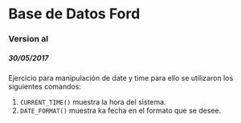 <h1>Base de Datos Ford</h1>
<h3>Version al</h3>
<h5>30/05/2017</h5>
Ejercicio para manipulación de date y time para ello se utilizaron los siguientes comandos:

1. <code>CURRENT_TIME()</code> muestra la hora del sistema.
2. <code>DATE_FORMAT()</code> muestra ka fecha en el formato que se desee.